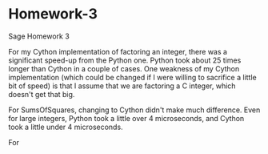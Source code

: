 Homework-3
==========

Sage Homework 3

For my Cython implementation of factoring an integer, there was a significant speed-up from the Python one.
Python took about 25 times longer than Cython in a couple of cases.
One weakness of my Cython implementation (which could be changed if I were willing to sacrifice a little bit of speed) 
is that I assume that we are factoring a C integer, which doesn't get that big.

For SumsOfSquares, changing to Cython didn't make much difference.
Even for large integers, Python took a little over 4 microseconds, and Cython took a little under 4 microseconds.

For 
